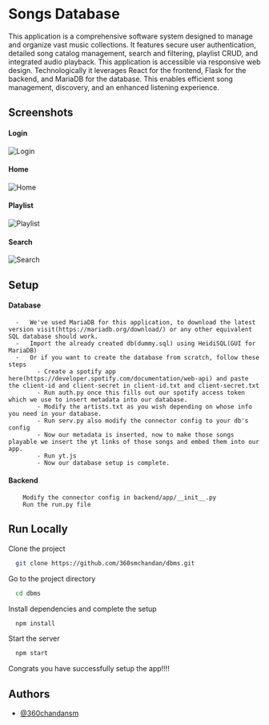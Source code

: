 
# Songs Database


This application is a comprehensive software system designed to manage and organize vast music collections. It features secure user authentication, detailed song catalog management, search and filtering, playlist CRUD, and integrated audio playback. This application is accessible via responsive web design. Technologically it leverages React for the frontend, Flask for the backend, and MariaDB for the database. This enables efficient song management, discovery, and an enhanced listening experience.



## Screenshots
#### Login
![Login](https://github.com/360smchandan/dbms/assets/15228512/ff28d4ed-61a6-4d57-a8e3-141bcacc1686)
#### Home
![Home](https://github.com/360smchandan/dbms/assets/15228512/338be554-a797-4751-b722-0a0a28b3947d)
#### Playlist
![Playlist](https://github.com/360smchandan/dbms/assets/15228512/75d74ad9-19e5-4493-9a6f-c0610abc573f)
#### Search
![Search](https://github.com/360smchandan/dbms/assets/15228512/1367ec5e-e988-4431-a999-33c999fcddbd)



## Setup

#### Database
      -   We've used MariaDB for this application, to download the latest version visit(https://mariadb.org/download/) or any other equivalent SQL database should work.
      -   Import the already created db(dummy.sql) using HeidiSQL(GUI for MariaDB)
      -   Or if you want to create the database from scratch, follow these steps
            - Create a spotify app here(https://developer.spotify.com/documentation/web-api) and paste the client-id and client-secret in client-id.txt and client-secret.txt
            - Run auth.py once this fills out our spotify access token which we use to insert metadata into our database.
            - Modify the artists.txt as you wish depending on whose info you need in your database.
            - Run serv.py also modify the connector config to your db's config
            - Now our metadata is inserted, now to make those songs playable we insert the yt links of those songs and embed them into our app.
            - Run yt.js
            - Now our database setup is complete.

      
#### Backend
        Modify the connector config in backend/app/__init__.py
        Run the run.py file
        
## Run Locally

Clone the project

```bash
  git clone https://github.com/360smchandan/dbms.git
```

Go to the project directory

```bash
  cd dbms
```

Install dependencies and complete the setup

```bash
  npm install
```

Start the server

```bash
  npm start
```

Congrats you have successfully setup the app!!!!
## Authors

- [@360chandansm](https://www.github.com/360smchandan)

